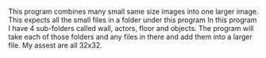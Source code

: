 This program combines many small same size images into one larger image.
This expects all the small files in a folder under this program
In this program I have 4 sub-folders called wall, actors, floor and objects.
The program will take each of those folders and any files in there and add 
them into a larger file.  My assest are all 32x32.
